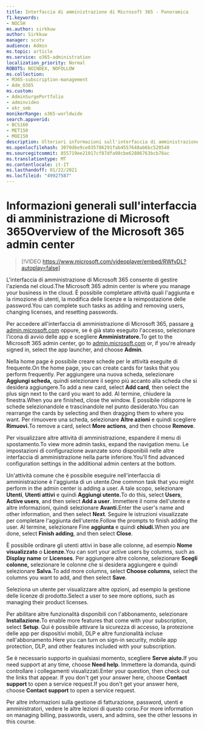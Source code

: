 ```yaml
---
title: Interfaccia di amministrazione di Microsoft 365 - Panoramica
f1.keywords:
- NOCSH
ms.author: sirkkuw
author: Sirkkuw
manager: scotv
audience: Admin
ms.topic: article
ms.service: o365-administration
localization_priority: Normal
ROBOTS: NOINDEX, NOFOLLOW
ms.collection:
- M365-subscription-management
- Adm_O365
ms.custom:
- AdminSurgePortfolio
- adminvideo
- okr_smb
monikerRange: o365-worldwide
search.appverid:
- BCS160
- MET150
- MOE150
description: Ulteriori informazioni sull'interfaccia di amministrazione di Microsoft 365.
ms.openlocfilehash: 3070d6e9ce035786291fab4557648ab6bc520540
ms.sourcegitcommit: 855719ee21017cf87dfa98cbe62806763bcb78ac
ms.translationtype: MT
ms.contentlocale: it-IT
ms.lasthandoff: 01/22/2021
ms.locfileid: "49927587"
---
```

# <a name="overview-of-the-microsoft-365-admin-center"></a><span data-ttu-id="bb33d-103">Informazioni generali sull'interfaccia di amministrazione di Microsoft 365</span><span class="sxs-lookup"><span data-stu-id="bb33d-103">Overview of the Microsoft 365 admin center</span></span>

> [!VIDEO https://www.microsoft.com/videoplayer/embed/RWfvDL?autoplay=false]

<span data-ttu-id="bb33d-104">L'interfaccia di amministrazione di Microsoft 365 consente di gestire l'azienda nel cloud.</span><span class="sxs-lookup"><span data-stu-id="bb33d-104">The Microsoft 365 admin center is where you manage your business in the cloud.</span></span> <span data-ttu-id="bb33d-105">È possibile completare attività quali l'aggiunta e la rimozione di utenti, la modifica delle licenze e la reimpostazione delle password.</span><span class="sxs-lookup"><span data-stu-id="bb33d-105">You can complete such tasks as adding and removing users, changing licenses, and resetting passwords.</span></span> 

<span data-ttu-id="bb33d-106">Per accedere all'interfaccia di amministrazione di Microsoft 365, passare [a admin.microsoft.com](https://admin.microsoft.com) oppure, se è già stato eseguito l'accesso, selezionare l'icona di avvio delle app e scegliere **Amministratore.**</span><span class="sxs-lookup"><span data-stu-id="bb33d-106">To get to the Microsoft 365 admin center, go to [admin.microsoft.com](https://admin.microsoft.com) or, if you're already signed in, select the app launcher, and choose **Admin**.</span></span>

<span data-ttu-id="bb33d-107">Nella home page è possibile creare schede per le attività eseguite di frequente.</span><span class="sxs-lookup"><span data-stu-id="bb33d-107">On the home page, you can create cards for tasks that you perform frequently.</span></span> <span data-ttu-id="bb33d-108">Per aggiungere una nuova scheda, selezionare **Aggiungi scheda,** quindi selezionare il segno più accanto alla scheda che si desidera aggiungere.</span><span class="sxs-lookup"><span data-stu-id="bb33d-108">To add a new card, select **Add card**, then select the plus sign next to the card you want to add.</span></span> <span data-ttu-id="bb33d-109">Al termine, chiudere la finestra.</span><span class="sxs-lookup"><span data-stu-id="bb33d-109">When you are finished, close the window.</span></span> <span data-ttu-id="bb33d-110">È possibile ridisporre le schede selezionandole e trascinandole nel punto desiderato.</span><span class="sxs-lookup"><span data-stu-id="bb33d-110">You can rearrange the cards by selecting and then dragging them to where you want.</span></span> <span data-ttu-id="bb33d-111">Per rimuovere una scheda, selezionare **Altre azioni** e quindi scegliere **Rimuovi.**</span><span class="sxs-lookup"><span data-stu-id="bb33d-111">To remove a card, select **More actions**, and then choose **Remove**.</span></span>

<span data-ttu-id="bb33d-112">Per visualizzare altre attività di amministrazione, espandere il menu di spostamento.</span><span class="sxs-lookup"><span data-stu-id="bb33d-112">To view more admin tasks, expand the navigation menu.</span></span> <span data-ttu-id="bb33d-113">Le impostazioni di configurazione avanzate sono disponibili nelle altre interfaccia di amministrazione nella parte inferiore.</span><span class="sxs-lookup"><span data-stu-id="bb33d-113">You'll find advanced configuration settings in the additional admin centers at the bottom.</span></span>

<span data-ttu-id="bb33d-114">Un'attività comune che è possibile eseguire nell'interfaccia di amministrazione è l'aggiunta di un utente.</span><span class="sxs-lookup"><span data-stu-id="bb33d-114">One common task that you might perform in the admin center is adding a user.</span></span> <span data-ttu-id="bb33d-115">A tale scopo, selezionare **Utenti**, **Utenti attivi** e quindi **Aggiungi utente.**</span><span class="sxs-lookup"><span data-stu-id="bb33d-115">To do this, select **Users**, **Active users**, and then select **Add a user**.</span></span> <span data-ttu-id="bb33d-116">Immettere il nome dell'utente e altre informazioni, quindi selezionare **Avanti.**</span><span class="sxs-lookup"><span data-stu-id="bb33d-116">Enter the user's name and other information, and then select **Next**.</span></span> <span data-ttu-id="bb33d-117">Seguire le istruzioni visualizzate per completare l'aggiunta dell'utente.</span><span class="sxs-lookup"><span data-stu-id="bb33d-117">Follow the prompts to finish adding the user.</span></span> <span data-ttu-id="bb33d-118">Al termine, selezionare Fine **aggiunta** e quindi **chiudi.**</span><span class="sxs-lookup"><span data-stu-id="bb33d-118">When you are done, select **Finish adding**, and then select **Close**.</span></span>

<span data-ttu-id="bb33d-119">È possibile ordinare gli utenti attivi in base alle colonne, ad esempio **Nome visualizzato** o **Licenze.**</span><span class="sxs-lookup"><span data-stu-id="bb33d-119">You can sort your active users by columns, such as **Display name** or **Licenses**.</span></span> <span data-ttu-id="bb33d-120">Per aggiungere altre colonne, selezionare **Scegli colonne,** selezionare le colonne che si desidera aggiungere e quindi selezionare **Salva.**</span><span class="sxs-lookup"><span data-stu-id="bb33d-120">To add more columns, select **Choose columns**, select the columns you want to add, and then select **Save**.</span></span>

<span data-ttu-id="bb33d-121">Seleziona un utente per visualizzare altre opzioni, ad esempio la gestione delle licenze di prodotto.</span><span class="sxs-lookup"><span data-stu-id="bb33d-121">Select a user to see more options, such as managing their product licenses.</span></span>

<span data-ttu-id="bb33d-122">Per abilitare altre funzionalità disponibili con l'abbonamento, selezionare **Installazione.**</span><span class="sxs-lookup"><span data-stu-id="bb33d-122">To enable more features that come with your subscription, select **Setup**.</span></span> <span data-ttu-id="bb33d-123">Qui è possibile attivare la sicurezza di accesso, la protezione delle app per dispositivi mobili, DLP e altre funzionalità incluse nell'abbonamento.</span><span class="sxs-lookup"><span data-stu-id="bb33d-123">Here you can turn on sign-in security, mobile app protection, DLP, and other features included with your subscription.</span></span>

<span data-ttu-id="bb33d-124">Se è necessario supporto in qualsiasi momento, scegliere **Serve aiuto.**</span><span class="sxs-lookup"><span data-stu-id="bb33d-124">If you need support at any time, choose **Need help**.</span></span> <span data-ttu-id="bb33d-125">Immettere la domanda, quindi controllare i collegamenti visualizzati.</span><span class="sxs-lookup"><span data-stu-id="bb33d-125">Enter your question, then check out the links that appear.</span></span> <span data-ttu-id="bb33d-126">If you don't get your answer here, choose **Contact support** to open a service request.</span><span class="sxs-lookup"><span data-stu-id="bb33d-126">If you don't get your answer here, choose **Contact support** to open a service request.</span></span> 

<span data-ttu-id="bb33d-127">Per altre informazioni sulla gestione di fatturazione, password, utenti e amministratori, vedere le altre lezioni di questo corso.</span><span class="sxs-lookup"><span data-stu-id="bb33d-127">For more information on managing billing, passwords, users, and admins, see the other lessons in this course.</span></span>
